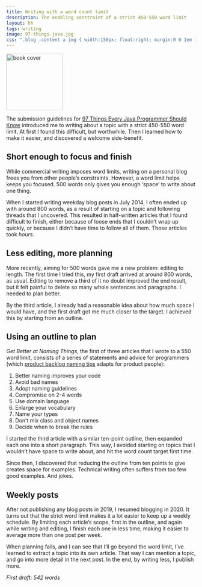 ```yaml
---
title: Writing with a word count limit
description: The enabling constraint of a strict 450-550 word limit
layout: hh
tags: writing
image: 97-things-java.jpg
css: ".blog .content a img { width:150px; float:right; margin:0 0 1em 1em; }"
---
```


<a href="http://shop.oreilly.com/product/0636920048824.do" title="97 Things Every Java Programmer Should Know">
<img src="97-things-java.jpg" alt="book cover" style="width:150px"></a>

The submission guidelines for 
[97 Things Every Java Programmer Should Know](http://shop.oreilly.com/product/0636920048824.do)
introduced me to writing about a topic with a strict 450-550 word limit.
At first I found this difficult, but worthwhile.
Then I learned how to make it easier, and discovered a welcome side-benefit.

## Short enough to focus and finish

While commercial writing imposes word limits, writing on a personal blog frees you from other people’s constraints.
However, a word limit helps keeps you focused.
500 words only gives you enough ‘space’ to write about one thing.

When I started writing weekday blog posts in July 2014, I often ended up with around 800 words, as a result of starting on a topic and following threads that I uncovered.
This resulted in half-written articles that I found difficult to finish, either because of loose ends that I couldn’t wrap up quickly, or because I didn’t have time to follow all of them.
Those articles took _hours_.

## Less editing, more planning

More recently, aiming for 500 words gave me a new problem: editing to length.
The first time I tried this, my first draft arrived at around 800 words, as usual.
Editing to remove a third of it no doubt improved the end result, but it felt painful to delete so many whole sentences and paragraphs.
I needed to plan better.

By the third article, I already had a reasonable idea about how much space I would have, and the first draft got me much closer to the target.
I achieved this by starting from an outline.

## Using an outline to plan

_Get Better at Naming Things_, 
the first of three articles that I wrote to a 550 word limit,
consists of a series of statements and advice for programmers (which
[product backlog naming tips](product-backlog-naming-tips) adapts for product people):

1. Better naming improves your code
2. Avoid bad names
3. Adopt naming guidelines
4. Compromise on 2-4 words
5. Use domain language
6. Enlarge your vocabulary
7. Name your types
8. Don’t mix class and object names
9. Decide when to break the rules

I started the third article with a similar ten-point outline, then expanded each one into a short paragraph.
This way, I avoided starting on topics that I wouldn’t have space to write about, and hit the word count target first time.

Since then, I discovered that reducing the outline from ten points to give creates space for examples.
Technical writing often suffers from too few good examples.
And jokes.

## Weekly posts

After not publishing any blog posts in 2019, I resumed blogging in 2020.
It turns out that the strict word limit makes it a lot easier to keep up a weekly schedule.
By limiting each article’s scope, first in the outline, and again while writing and editing, I finish each one in less time, making it easier to average more than one post per week.

When planning fails, and I can see that I’ll go beyond the word limit, I’ve learned to extract a topic into its own article.
That way I can mention a topic, and go into more detail in the next post.
In the end, by writing less, I publish more.

_First draft: 542 words_
